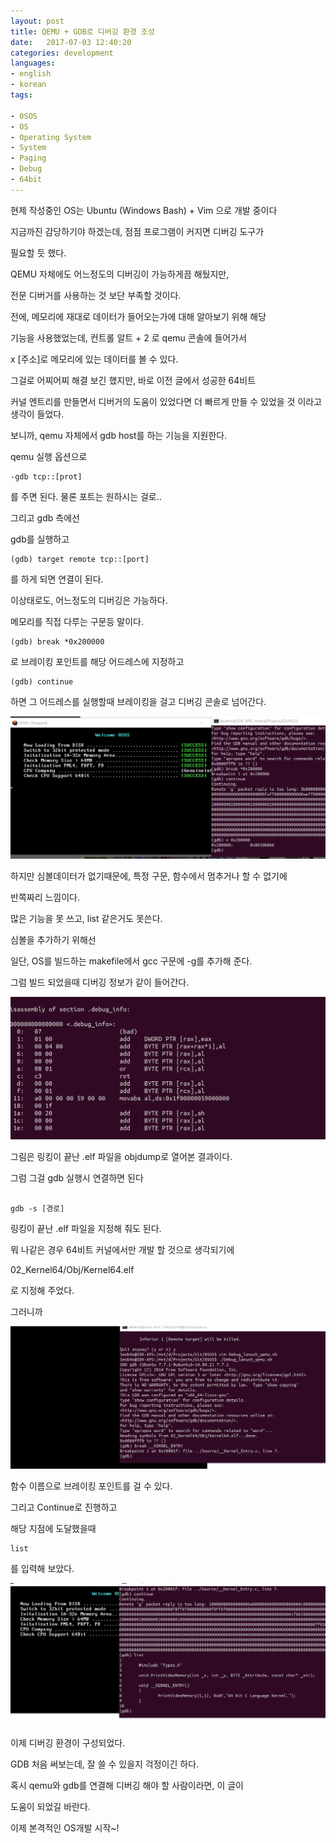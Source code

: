 ```yaml
---
layout: post
title: QEMU + GDB로 디버깅 환경 조성
date:   2017-07-03 12:40:20		
categories: development
languages:
- english
- korean
tags:

- 0SOS
- OS
- Operating System
- System
- Paging
- Debug
- 64bit
---		
```


현제 작성중인 OS는 Ubuntu (Windows Bash) + Vim 으로 개발 중이다

지금까진 감당하기야 하겠는데, 점점 프로그램이 커지면 디버깅 도구가

필요할 듯 했다.

QEMU 자체에도 어느정도의 디버깅이 가능하게끔 해뒀지만,

전문 디버거를 사용하는 것 보단 부족할 것이다.

전에, 메모리에 재대로 데이터가 들어오는가에 대해 알아보기 위해 해당

기능을 사용했었는데, 컨트롤 알트 + 2 로 qemu 콘솔에 들어가서

x [주소]로 메모리에 있는 데이터를 볼 수 있다.

그걸로 어찌어찌 해결 보긴 했지만, 바로 이전 글에서 성공한 64비트

커널 엔트리를 만들면서 디버거의 도움이 있었다면 더 빠르게 만들 수 있었을 것 이라고 생각이 들었다.

보니까, qemu 자체에서 gdb host를 하는 기능을 지원한다.

qemu 실행 옵션으로 

```
-gdb tcp::[prot]
```
를 주면 된다. 물론 포트는 원하시는 걸로..

그리고 gdb 측에선 

gdb를 실행하고

```
(gdb) target remote tcp::[port]
```
를 하게 되면 연결이 된다.

이상태로도, 어느정도의 디버깅은 가능하다.

메모리를 직접 다루는 구문등 말이다.

```
(gdb) break *0x200000
```
로 브레이킹 포인트를 해당 어드레스에 지정하고
```
(gdb) continue
```
하면 그 어드레스를 실행할때 브레이킹을 걸고 디버깅 콘솔로 넘어간다.

![memory](/uploads/2017-07-03/OS/AddressBreaking.png)



하지만 심볼데이터가 없기때문에, 특정 구문, 함수에서 멈추거나 할 수 없기에

반쪽짜리 느낌이다.

많은 기능을 못 쓰고, list 같은거도 못쓴다.

심볼을 추가하기 위해선

일단, OS를 빌드하는 makefile에서 gcc 구문에 -g를 추가해 준다.

그럼 빌드 되었을때 디버깅 정보가 같이 들어간다.

![debuging](/uploads/2017-07-03/OS/DebugInfo.png)

그림은 링킹이 끝난 .elf 파일을 objdump로 열어본 결과이다.

그럼 그걸 gdb 실행시 연결하면 된다

```

gdb -s [경로]

```

링킹이 끝난 .elf 파일을 지정해 줘도 된다.

뭐 나같은 경우 64비트 커널에서만 개발 할 것으로 생각되기에 

02_Kernel64/Obj/Kernel64.elf

로 지정해 주었다.

그러니까 

![잘 됨](/uploads/2017-07-03/OS/64BitKErnelSymble.png)

함수 이름으로 브레이킹 포인트를 걸 수 있다.

그리고 Continue로 진행하고 

해당 지점에 도달했을때

```
list

```
를 입력해 보았다.

![역시아주 잘 댐](/uploads/2017-07-03/OS/GDBList.png)


이제 디버깅 환경이 구성되었다.

GDB 처음 써보는데, 잘 쓸 수 있을지 걱정이긴 하다.

혹시 qemu와 gdb를 연결해 디버깅 해야 할 사람이라면, 이 글이

도움이 되었길 바란다.

이제 본격적인 OS개발 시작~!
